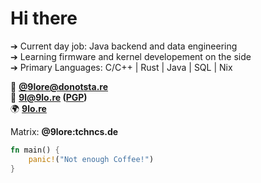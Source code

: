 # Hi there

➔ Current day job: Java backend and data engineering  
➔ Learning firmware and kernel developement on the side  
➔ Primary Languages: C/C++ | Rust | Java | SQL | Nix

🐘 **[@9lore@donotsta.re](https://donotsta.re/9lore)**  
📧 **[9l@9lo.re](mailto:9l@9lo.re) ([PGP](https://github.com/ninelore.gpg))**  
🌍 **[9lo.re](https://9lo.re)**

Matrix: **@9lore:tchncs.de**  

```rs
fn main() {
    panic!("Not enough Coffee!")
}
```
